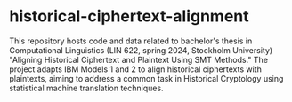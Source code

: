 # historical-ciphertext-alignment
This repository hosts code and data related to bachelor's thesis in Computational Linguistics (LIN 622, spring 2024, Stockholm University)  "Aligning Historical Ciphertext and Plaintext Using SMT Methods." The project adapts IBM Models 1 and 2 to align historical ciphertexts with plaintexts, aiming to address a common task in Historical Cryptology using statistical machine translation techniques.
